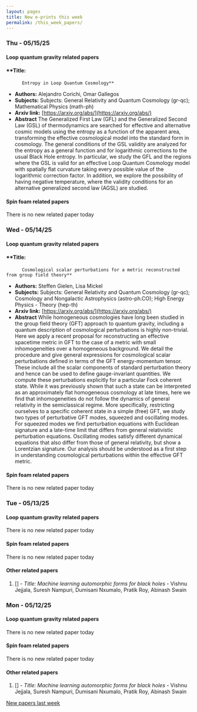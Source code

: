 ```yaml
---
layout: pages
title: New e-prints this week
permalink: /this_week_papers/
---
```




### Thu - 05/15/25

#### Loop quantum gravity related papers

#### **Title:
          Entropy in Loop Quantum Cosmology**
 - **Authors:** Alejandro Corichi, Omar Gallegos
 - **Subjects:** Subjects:
General Relativity and Quantum Cosmology (gr-qc); Mathematical Physics (math-ph)
 - **Arxiv link:** [https://arxiv.org/abs/](https://arxiv.org/abs/)
 - **Abstract**
 The Generalized First Law (GFL) and the Generalized Second Law (GSL) of thermodynamics are searched for effective and alternative cosmic models using the entropy as a function of the apparent area, transforming the effective cosmological model into the standard form in cosmology. The general conditions of the GSL validity are analyzed for the entropy as a general function and for logarithmic corrections to the usual Black Hole entropy. In particular, we study the GFL and the regions where the GSL is valid for an effective Loop Quantum Cosmology model with spatially flat curvature taking every possible value of the logarithmic correction factor. In addition, we explore the possibility of having negative temperature, where the validity conditions for an alternative generalized second law (AGSL) are studied. 

#### Spin foam related papers

There is no new related paper today 

### Wed - 05/14/25

#### Loop quantum gravity related papers

#### **Title:
          Cosmological scalar perturbations for a metric reconstructed from group field theory**
 - **Authors:** Steffen Gielen, Lisa Mickel
 - **Subjects:** Subjects:
General Relativity and Quantum Cosmology (gr-qc); Cosmology and Nongalactic Astrophysics (astro-ph.CO); High Energy Physics - Theory (hep-th)
 - **Arxiv link:** [https://arxiv.org/abs/](https://arxiv.org/abs/)
 - **Abstract**
 While homogeneous cosmologies have long been studied in the group field theory (GFT) approach to quantum gravity, including a quantum description of cosmological perturbations is highly non-trivial. Here we apply a recent proposal for reconstructing an effective spacetime metric in GFT to the case of a metric with small inhomogeneities over a homogeneous background. We detail the procedure and give general expressions for cosmological scalar perturbations defined in terms of the GFT energy-momentum tensor. These include all the scalar components of standard perturbation theory and hence can be used to define gauge-invariant quantities. We compute these perturbations explicitly for a particular Fock coherent state. While it was previously shown that such a state can be interpreted as an approximately flat homogeneous cosmology at late times, here we find that inhomogeneities do not follow the dynamics of general relativity in the semiclassical regime. More specifically, restricting ourselves to a specific coherent state in a simple (free) GFT, we study two types of perturbative GFT modes, squeezed and oscillating modes. For squeezed modes we find perturbation equations with Euclidean signature and a late-time limit that differs from general relativistic perturbation equations. Oscillating modes satisfy different dynamical equations that also differ from those of general relativity, but show a Lorentzian signature. Our analysis should be understood as a first step in understanding cosmological perturbations within the effective GFT metric. 

#### Spin foam related papers

There is no new related paper today 

### Tue - 05/13/25

#### Loop quantum gravity related papers

There is no new related paper today 

#### Spin foam related papers

There is no new related paper today 



#### Other related papers

1. [[]](https://arxiv.org/abs/) - *Title:
          Machine learning automorphic forms for black holes* - Vishnu Jejjala, Suresh Nampuri, Dumisani Nxumalo, Pratik Roy, Abinash Swain



### Mon - 05/12/25

#### Loop quantum gravity related papers

There is no new related paper today 

#### Spin foam related papers

There is no new related paper today 



#### Other related papers

1. [[]](https://arxiv.org/abs/) - *Title:
          Machine learning automorphic forms for black holes* - Vishnu Jejjala, Suresh Nampuri, Dumisani Nxumalo, Pratik Roy, Abinash Swain






[New papers last week]({{site.url}}/archived/weekly/pre-prints/2025/05/12/archived_weekly_papers.html)